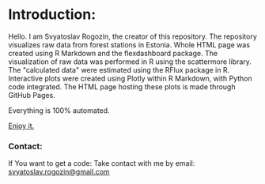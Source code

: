 # Introduction:
Hello. I am Svyatoslav Rogozin, the creator of this repository. 
The repository visualizes raw data from forest stations in Estonia. 
Whole HTML page was created using R Markdown and the flexdashboard package.
The visualization of raw data was performed in R using the scattermore library.
The "calculated data" were estimated using the RFlux package in R.
Interactive plots were created using Plotly within R Markdown, with Python code integrated. 
The HTML page hosting these plots is made through GitHub Pages.

Everything is 100% automated.

[Enjoy it.](https://svyatoslav-stack.github.io/Stations/)

### Contact:
If You want to get a code: Take contact with me by email: svyatoslav.rogozin@gmail.com
